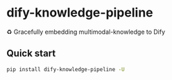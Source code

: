 # dify-knowledge-pipeline
♻ Gracefully embedding multimodal-knowledge to Dify

## Quick start

```bash
pip install dify-knowledge-pipeline -U
```

